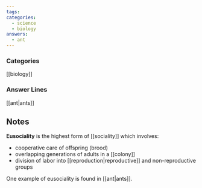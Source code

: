 ```yaml
---
tags:
categories:
  - science
  - biology
answers:
  - ant
---
```

### Categories
[[biology]]
### Answer Lines
[[ant|ants]]
## Notes
**Eusociality** is the highest form of [[sociality]] which involves:
 - cooperative care of offspring (brood)
 - overlapping generations of adults in a [[colony]]
 - division of labor into [[reproduction|reproductive]] and non-reproductive groups

One example of eusociality is found in [[ant|ants]].